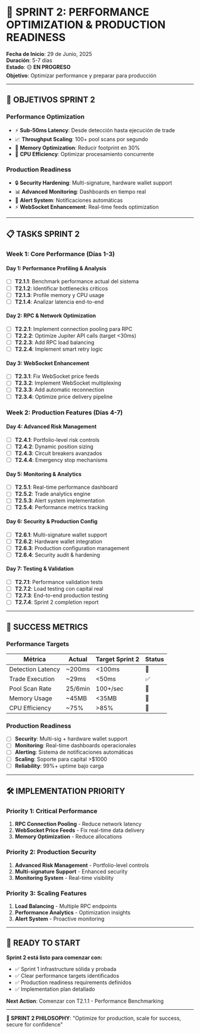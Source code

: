 # 🚀 SPRINT 2: PERFORMANCE OPTIMIZATION & PRODUCTION READINESS

**Fecha de Inicio**: 29 de Junio, 2025  
**Duración**: 5-7 días  
**Estado**: 🟡 **EN PROGRESO**  
**Objetivo**: Optimizar performance y preparar para producción

---

## 🎯 **OBJETIVOS SPRINT 2**

### **Performance Optimization**
- ⚡ **Sub-50ms Latency**: Desde detección hasta ejecución de trade
- 📈 **Throughput Scaling**: 100+ pool scans por segundo
- 💾 **Memory Optimization**: Reducir footprint en 30%
- 🔄 **CPU Efficiency**: Optimizar procesamiento concurrente

### **Production Readiness**
- 🔒 **Security Hardening**: Multi-signature, hardware wallet support
- 📊 **Advanced Monitoring**: Dashboards en tiempo real
- 🚨 **Alert System**: Notificaciones automáticas
- ⚡ **WebSocket Enhancement**: Real-time feeds optimization

---

## 📋 **TASKS SPRINT 2**

### **Week 1: Core Performance (Días 1-3)**

#### **Day 1: Performance Profiling & Analysis**
- [ ] **T2.1.1**: Benchmark performance actual del sistema
- [ ] **T2.1.2**: Identificar bottlenecks críticos
- [ ] **T2.1.3**: Profile memory y CPU usage
- [ ] **T2.1.4**: Analizar latencia end-to-end

#### **Day 2: RPC & Network Optimization**
- [ ] **T2.2.1**: Implement connection pooling para RPC
- [ ] **T2.2.2**: Optimize Jupiter API calls (target <30ms)
- [ ] **T2.2.3**: Add RPC load balancing
- [ ] **T2.2.4**: Implement smart retry logic

#### **Day 3: WebSocket Enhancement**
- [ ] **T2.3.1**: Fix WebSocket price feeds
- [ ] **T2.3.2**: Implement WebSocket multiplexing
- [ ] **T2.3.3**: Add automatic reconnection
- [ ] **T2.3.4**: Optimize price delivery pipeline

### **Week 2: Production Features (Días 4-7)**

#### **Day 4: Advanced Risk Management**
- [ ] **T2.4.1**: Portfolio-level risk controls
- [ ] **T2.4.2**: Dynamic position sizing
- [ ] **T2.4.3**: Circuit breakers avanzados
- [ ] **T2.4.4**: Emergency stop mechanisms

#### **Day 5: Monitoring & Analytics**
- [ ] **T2.5.1**: Real-time performance dashboard
- [ ] **T2.5.2**: Trade analytics engine
- [ ] **T2.5.3**: Alert system implementation
- [ ] **T2.5.4**: Performance metrics tracking

#### **Day 6: Security & Production Config**
- [ ] **T2.6.1**: Multi-signature wallet support
- [ ] **T2.6.2**: Hardware wallet integration
- [ ] **T2.6.3**: Production configuration management
- [ ] **T2.6.4**: Security audit & hardening

#### **Day 7: Testing & Validation**
- [ ] **T2.7.1**: Performance validation tests
- [ ] **T2.7.2**: Load testing con capital real
- [ ] **T2.7.3**: End-to-end production testing
- [ ] **T2.7.4**: Sprint 2 completion report

---

## 🎯 **SUCCESS METRICS**

### **Performance Targets**
| Métrica | Actual | Target Sprint 2 | Status |
|---------|--------|-----------------|--------|
| Detection Latency | ~200ms | <100ms | 🔄 |
| Trade Execution | ~29ms | <50ms | ✅ |
| Pool Scan Rate | 25/6min | 100+/sec | 🔄 |
| Memory Usage | ~45MB | <35MB | 🔄 |
| CPU Efficiency | ~75% | >85% | 🔄 |

### **Production Readiness**
- [ ] **Security**: Multi-sig + hardware wallet support
- [ ] **Monitoring**: Real-time dashboards operacionales
- [ ] **Alerting**: Sistema de notificaciones automáticas
- [ ] **Scaling**: Soporte para capital >$1000
- [ ] **Reliability**: 99%+ uptime bajo carga

---

## 🛠️ **IMPLEMENTATION PRIORITY**

### **Priority 1: Critical Performance**
1. **RPC Connection Pooling** - Reduce network latency
2. **WebSocket Price Feeds** - Fix real-time data delivery
3. **Memory Optimization** - Reduce allocations

### **Priority 2: Production Security**
1. **Advanced Risk Management** - Portfolio-level controls
2. **Multi-signature Support** - Enhanced security
3. **Monitoring System** - Real-time visibility

### **Priority 3: Scaling Features**
1. **Load Balancing** - Multiple RPC endpoints
2. **Performance Analytics** - Optimization insights
3. **Alert System** - Proactive monitoring

---

## 🚀 **READY TO START**

**Sprint 2 está listo para comenzar con:**
- ✅ Sprint 1 infrastructure sólida y probada
- ✅ Clear performance targets identificados
- ✅ Production readiness requirements definidos
- ✅ Implementation plan detallado

**Next Action**: Comenzar con T2.1.1 - Performance Benchmarking

---

**🎯 SPRINT 2 PHILOSOPHY**: "Optimize for production, scale for success, secure for confidence"
